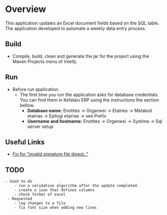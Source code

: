 # Overview
This application updates an Excel document fields based on the SQL table. The application developed to automate a weekly data entry process.
 
## Build
 * Compile, build, clean and generate the jar for the project using the Maven Projects menu of Intellij.
 
## Run 
* Before run application.
    * The first time you run the application asks for database credentials. You can find them in Kefalaio ERP using the instructions the section bellow.          
        * **Database name:**  Enotites -> Organwsi -> Etairies -> Metaboli etairias -> Epilogi etairias -> see Prefix
        * **Username and hostname:** Enotites -> Organwsi -> Systima -> Sql server setup
            

## Useful Links
* [Fix for "invalid signature file digest.."](https://stackoverflow.com/questions/34855649/invalid-signature-file-digest-for-manifest-main-attributes-exception-while-tryin/34856095#34856095)

## TODO   
    - Good to do
        - run a validation algorithm after the update completed.
        - create a json that defines columns
        - check format of excel                		    
	 - Requested
        - log changes to a file
        - fix font size when adding new lines     
        
	    

